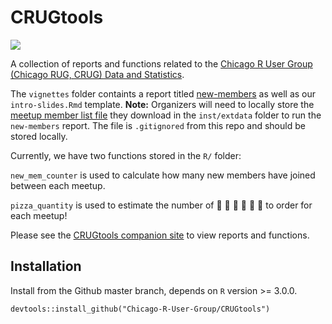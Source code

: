 # CRUGtools

![](https://github.com/Chicago-R-User-Group/CRUGtools/blob/master/vignettes/images/CRUG-Header.png)

A collection of reports and functions related to the [Chicago R User Group (Chicago RUG, CRUG) Data and Statistics](https://www.meetup.com/ChicagoRUG/).

The `vignettes` folder containts a report titled [new-members](https://chicago-r-user-group.github.io/CRUGtools/articles/new-members.html) as well as our `intro-slides.Rmd` template. **Note:** Organizers will need to locally store the [meetup member list file](https://www.meetup.com/ChicagoRUG/members) they download in the `inst/extdata` folder to run the `new-members` report. The file is `.gitignored` from this repo and should be stored locally.

Currently, we have two functions stored in the `R/` folder:

`new_mem_counter` is used to calculate how many new members have joined between each meetup.

`pizza_quantity` is used to estimate the number of :pizza: :pizza: :pizza: :pizza: :pizza: :pizza: to order for each meetup!

Please see the [CRUGtools companion site](https://chicago-r-user-group.github.io/CRUGtools/) to view reports and functions.

## Installation

Install from the Github master branch, depends on `R` version >= 3.0.0.

```
devtools::install_github("Chicago-R-User-Group/CRUGtools")
```